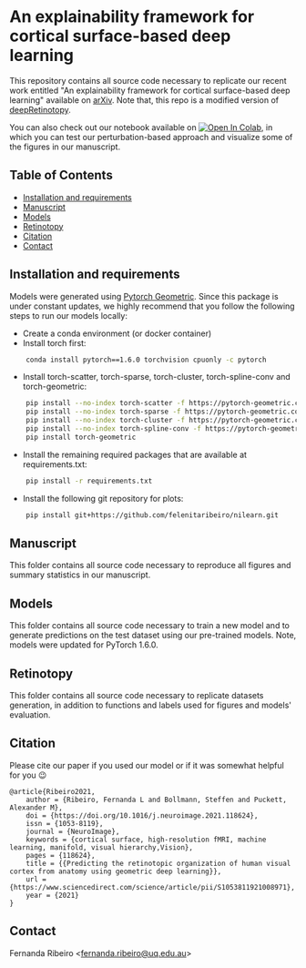 # An explainability framework for cortical surface-based deep learning

This repository contains all source code necessary to replicate our recent work entitled "An explainability framework 
for cortical surface-based deep learning" available on [arXiv](). Note that, this repo is a modified version of 
[deepRetinotopy](https://github.com/Puckett-Lab/deepRetinotopy).

You can also check out our notebook available on 
[![Open In Colab](https://colab.research.google.com/assets/colab-badge.svg)](https://github.com/felenitaribeiro/explainability_CorticalSurfaceGDL/blob/main/DeepRetinotopy_explain.ipynb), 
in which you can test our perturbation-based approach and visualize some of the figures in our manuscript.

## Table of Contents
* [Installation and requirements](#installation-and-requirements)
* [Manuscript](#manuscript)
* [Models](#models)
* [Retinotopy](#retinotopy)
* [Citation](#citation)
* [Contact](#contact)


## Installation and requirements 

Models were generated using [Pytorch Geometric](https://pytorch-geometric.readthedocs.io/en/latest/). Since this package 
is under constant updates, we highly recommend that 
you follow the following steps to run our models locally:

- Create a conda environment (or docker container)
- Install torch first:

```bash
	conda install pytorch==1.6.0 torchvision cpuonly -c pytorch
```
	
- Install torch-scatter, torch-sparse, torch-cluster, torch-spline-conv and torch-geometric:
	 
```bash
    pip install --no-index torch-scatter -f https://pytorch-geometric.com/whl/torch-1.6.0+cu102.html
    pip install --no-index torch-sparse -f https://pytorch-geometric.com/whl/torch-1.6.0+cu102.html
    pip install --no-index torch-cluster -f https://pytorch-geometric.com/whl/torch-1.6.0+cu102.html
    pip install --no-index torch-spline-conv -f https://pytorch-geometric.com/whl/torch-1.6.0+cu102.html
    pip install torch-geometric
```

- Install the remaining required packages that are available at requirements.txt: 

```bash
    pip install -r requirements.txt
```

- Install the following git repository for plots:

```bash
    pip install git+https://github.com/felenitaribeiro/nilearn.git
```   


## Manuscript

This folder contains all source code necessary to reproduce all figures and summary statistics in our manuscript.

## Models

This folder contains all source code necessary to train a new model and to generate predictions on the test dataset 
using our pre-trained models. Note, models were updated for PyTorch 1.6.0. 

## Retinotopy

This folder contains all source code necessary to replicate datasets generation, in addition to functions and labels 
used for figures and models' evaluation. 

## Citation

Please cite our paper if you used our model or if it was somewhat helpful for you :wink:

	@article{Ribeiro2021,
		author = {Ribeiro, Fernanda L and Bollmann, Steffen and Puckett, Alexander M},
		doi = {https://doi.org/10.1016/j.neuroimage.2021.118624},
		issn = {1053-8119},
		journal = {NeuroImage},
		keywords = {cortical surface, high-resolution fMRI, machine learning, manifold, visual hierarchy,Vision},
		pages = {118624},
		title = {{Predicting the retinotopic organization of human visual cortex from anatomy using geometric deep learning}},
		url = {https://www.sciencedirect.com/science/article/pii/S1053811921008971},
		year = {2021}
	}


## Contact
Fernanda Ribeiro <[fernanda.ribeiro@uq.edu.au](fernanda.ribeiro@uq.edu.au)>
